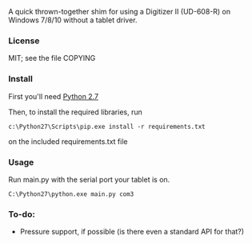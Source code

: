 A quick thrown-together shim for using a Digitizer II (UD-608-R) on Windows 7/8/10 without a tablet driver.

### License ###

MIT; see the file COPYING

### Install ###

First you'll need [Python 2.7](https://www.python.org/downloads/release/python-2711/)

Then, to install the required libraries, run

    c:\Python27\Scripts\pip.exe install -r requirements.txt

on the included requirements.txt file

### Usage ###

Run main.py with the serial port your tablet is on.

    C:\Python27\python.exe main.py com3

### To-do: ###
- Pressure support, if possible (is there even a standard API for that?) 

